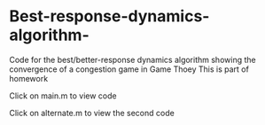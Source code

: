 # Best-response-dynamics-algorithm-
Code for the best/better-response dynamics algorithm showing the convergence of a congestion game in Game Thoey 
This is part of homework

Click on main.m to view code

Click on alternate.m to view the second code
